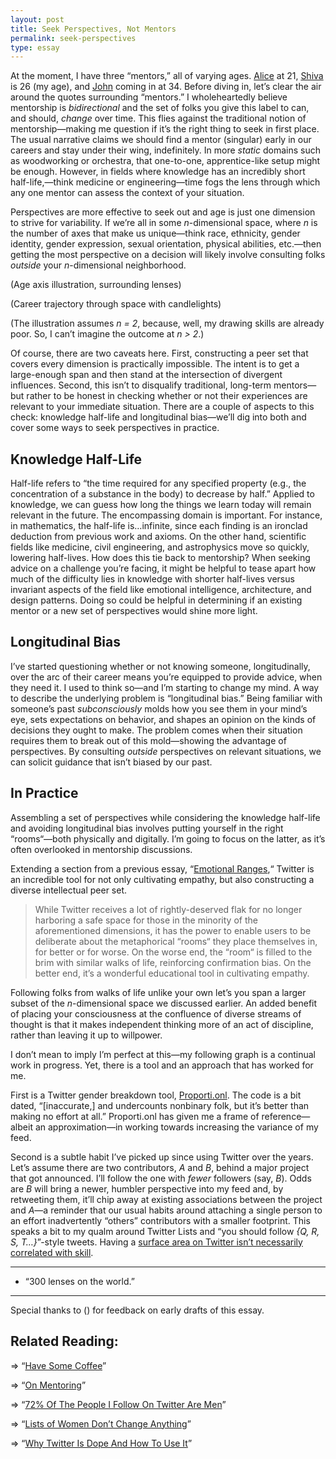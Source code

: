 ```yaml
---
layout: post
title: Seek Perspectives, Not Mentors
permalink: seek-perspectives
type: essay
---
```


At the moment, I have three “mentors,” all of varying ages. [Alice](http://twitter.com/alicexyr) at 21, [Shiva](http://twitter.com/ShivaKilaru) is 26 (my age), and [John](http://twitter.com/jxxf) coming in at 34. Before diving in, let’s clear the air around the quotes surrounding “mentors.” I wholeheartedly believe mentorship is _bidirectional_ and the set of folks you give this label to can, and should, _change_ over time. This flies against the traditional notion of mentorship—making me question if it’s the right thing to seek in first place. The usual narrative claims we should find a mentor (singular) early in our careers and stay under their wing, indefinitely. In more _static_ domains such as woodworking or orchestra, that one-to-one, apprentice-like setup might be enough. However, in fields where knowledge has an incredibly short half-life,—think medicine or engineering—time fogs the lens through which any one mentor can assess the context of your situation.

Perspectives are more effective to seek out and age is just  one dimension to strive for variability. If we’re all in some _n_-dimensional space, where _n_ is the number of axes that make us unique—think race, ethnicity, gender identity, gender expression, sexual orientation, physical abilities, etc.—then getting the most perspective on a decision will likely involve consulting folks _outside_ your _n_-dimensional neighborhood.

(Age axis illustration, surrounding lenses)

(Career trajectory through space with candlelights)

(The illustration assumes _n = 2_, because, well, my drawing skills are already poor. So, I can’t imagine the outcome at _n > 2_.)

Of course, there are two caveats here. First, constructing a peer set that covers every dimension is practically impossible. The intent is to get a large-enough span and then stand at the intersection of divergent influences. Second, this isn’t to disqualify traditional, long-term mentors—but rather to be honest in checking whether or not their experiences are relevant to your immediate situation. There are a couple of aspects to this check: knowledge half-life and longitudinal bias—we’ll dig into both and cover some ways to seek perspectives in practice.

## Knowledge Half-Life

Half-life refers to “the time required for any specified property (e.g., the concentration of a substance in the body) to decrease by half.” Applied to knowledge, we can guess how long the things we learn today will remain relevant in the future. The encompassing domain is important. For instance, in mathematics, the half-life is…infinite, since each finding is an ironclad deduction from previous work and axioms. On the other hand, scientific fields like medicine, civil engineering, and astrophysics move so quickly, lowering half-lives. How does this tie back to mentorship? When seeking advice on a challenge you’re facing, it might be helpful to tease apart how much of the difficulty lies in knowledge with shorter half-lives versus invariant aspects of the field like emotional intelligence, architecture, and design patterns. Doing so could be helpful in determining if an existing mentor or a new set of perspectives would shine more light.

## Longitudinal Bias

I’ve started questioning whether or not knowing someone, longitudinally, over the arc of their career means you’re equipped to provide advice, when they need it. I used to think so—and I’m starting to change my mind. A way to describe the underlying problem is “longitudinal bias.” Being familiar with someone’s past _subconsciously_ molds how you see them in your mind’s eye, sets expectations on behavior, and shapes an opinion on the kinds of decisions they ought to make. The problem comes when their situation requires them to break out of this mold—showing the advantage of perspectives. By consulting _outside_ perspectives on relevant situations, we can solicit guidance that isn’t biased by our past.

## In Practice

Assembling a set of perspectives while considering the knowledge half-life and avoiding longitudinal bias involves putting yourself in the right “rooms“—both physically and digitally. I’m going to focus on the latter, as it’s often overlooked in mentorship discussions.

Extending a section from a previous essay, “[Emotional Ranges](/emotional-ranges),“ Twitter is an incredible tool for not only cultivating empathy, but also constructing a diverse intellectual peer set.

> While Twitter receives a lot of rightly-deserved flak for no longer harboring a safe space for those in the minority of the aforementioned dimensions, it has the power to enable users to be deliberate about the metaphorical “rooms“ they place themselves in, for better or for worse. On the worse end, the “room“ is filled to the brim with similar walks of life, reinforcing confirmation bias. On the better end, it’s a wonderful educational tool in cultivating empathy.

Following folks from walks of life unlike your own let’s you span a larger subset of the _n_-dimensional space we discussed earlier. An added benefit of placing your consciousness at the confluence of diverse streams of thought is that it makes independent thinking more of an act of discipline, rather than leaving it up to willpower.

I don’t mean to imply I’m perfect at this—my following graph is a continual work in progress. Yet, there is a tool and an approach that has worked for me.

First is a Twitter gender breakdown tool, [Proporti.onl](https://www.proporti.onl). The code is a bit dated, “[inaccurate,] and undercounts nonbinary folk, but it’s better than making no effort at all.” Proporti.onl has given me a frame of reference—albeit an approximation—in working towards increasing the variance of my feed.

Second is a subtle habit I’ve picked up since using Twitter over the years. Let’s assume there are two contributors, _A_ and _B_, behind a major project that got announced. I’ll follow the one with _fewer_ followers (say, _B_). Odds are _B_ will bring a newer, humbler perspective into my feed and, by retweeting them, it’ll chip away at existing associations between the project and _A_—a reminder that our usual habits around attaching a single person to an effort inadvertently “others” contributors with a smaller footprint. This speaks a bit to my qualm around Twitter Lists and “you should follow _{Q, R, S, T…}_”-style tweets. Having a [surface area on Twitter isn’t necessarily correlated with skill](https://twitter.com/nbashaw/status/810339855641223168).

---

- “300 lenses on the world.”

---

Special thanks to () for feedback on early drafts of this essay.

## Related Reading:

⇒ “[Have Some Coffee](https://medium.com/thelist/have-some-coffee-9e468d958e77)”

⇒ “[On Mentoring](https://themanual.org/read/issues/4/diana-kimball/article)”

⇒ “[72% Of The People I Follow On Twitter Are Men](https://emptysqua.re/blog/gender-of-twitter-users-i-follow/)”

⇒ “[Lists of Women Don’t Change Anything](https://cate.blog/2017/06/29/lists-of-women-dont-change-anything/)”

⇒ “[Why Twitter Is Dope And How To Use It](https://speakerdeck.com/nikhilkrishnan/why-twitter-is-dope-and-how-to-use-it)”
